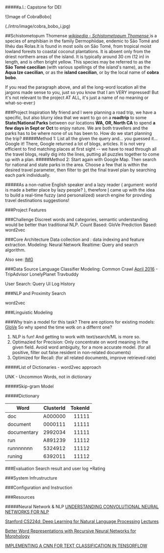 #####a.l.: Capstone for DEI

![Image of CobraBobo]

(./intro/image/cobra_bobo_i.jpg)


##Schistometopum Thomense 
_[wikipedia - Schistometopum Thomense ](https://en.wikipedia.org/wiki/Schistometopum_thomense)_
is a species of amphibian in the family Dermophiidae, endemic to São Tomé and Ilhéu das Rolas.It is found in most soils on São Tomé, from tropical moist lowland forests to coastal coconut plantations. It is absent only from the driest northern areas of the island. It is typically around 30 cm (12 in) in length, and is often bright yellow. This species may be referred to as the **São Tomé caecilian** (with various spellings of the island's name), as the **Aqua Ize caecilian**, or as the **island caecilian**, or by the local name of **cobra bobo**.

If you read the paragraph above, and all the long-word location all the jargons made sense to you, just so you know that I am VERY impressed! But it's not relevant to the project AT ALL, it's just a name of no meaning or what-so-ever:)

###Project Inspiration
My friend and I were planning a road trip, we have a specific, but also blurry idea that we want to go on a **roadtrip** to some **State/National Parks** between our locations **WA, OR, North CA** to spend **a few days in Sept or Oct** to enjoy nature. We are both travellers and the parks has to be where none of us has been to. How do we start planning the trip?
#####Method 1: 
List all the given the query and... you guessed it... Google it! There, Google returned a lot of blogs, articles. It is not very efficient to find matching places at first sight -- we have to read through all the travel blogs, really dig into the lines, putting all puzzles together to come up with a plan.
#####Method 2:
Start again with Google Map. Then search for national and state parks in the area. Choose a few that is within the desired travel parameter, then filter to get the final travel plan by searching each park individually. 

#####As a non-native English speaker and a lazy reader ( argument: world is made a better place by lazy people? ), therefore [I](http://azzurolilc.github.io/) came up with the idea to build a real-time fuzzy (and personalized) search engine for providing travel destinations suggestions!

###Project Features

###Challenge
Discreet words and categories, semantic understanding would be better than traditional NLP.
Count Based: GloVe
Prediction Based: word2vec



###Core Architecture
Data collection and : data indexing and feature extraction.
Modeling: Neural Network
Realtime: Query and search algorithm.

Also see: [IMG](https://sketchboard.me/nzWpMwOjWTrD)

###Data Source
Language Classifier Modeling:
	Common Crawl [April 2016](http://commoncrawl.org/2016/05/april-2016-crawl-archive-now-available/) - 
	TripAdvisor
	LonelyPlanet
	Travbuddy

User Search:
	Query
	UI Log
	History

###NLP and Proximity Search
<!-- OpenNLP, Solr?(Lucene?) query parser? -->
word2vec

###Linguistic Modeling

###Why train a model for this task?
There are options for existing models: [GloVe](http://nlp.stanford.edu/projects/glove/)
So why spend the time wotk on a differnt one?
1. NLP is fun! And getting to work with text/search/ML is more so.
2. Optimazied for Precision: Only concentrate on word meaning in the given field. Avoid word ambiguity, for a more accurate model. (for all positive, filter out false resident in non-related documents)
3. Optimized for Recall: (for all related documents, improve retrieved rate)

#####List of Dictionaries - word2vec approach

UNK - Uncommon Words, not in dictionary

#####Skip-gram Model


#####Dictionary 

| Word          | ClusterId    | TokenId|
| ------------- |:------------:| ------:|
| doc	        | A000000	   | 11111  |
| document      | 0000111      | 11111  |
| documentary   | 2992034      | 11111  |
| run           | A891239      | 11112  |
| runnnnnnn     | 5324912      | 11112  |
| runing        | 6392011      | 11112  |


###Evaluation
Search result and user log
*Rating

###System Infrustructure

###Configuration and Instruction

###Resources

#####Neural Network & NLP
[UNDERSTANDING CONVOLUTIONAL NEURAL NETWORKS FOR NLP](http://www.wildml.com/2015/11/understanding-convolutional-neural-networks-for-nlp/)

[Stanford CS224d: Deep Learning for Natural Language Processing](http://cs224d.stanford.edu/syllabus.html)
[Lectures](https://www.youtube.com/playlist?list=PLmImxx8Char9Ig0ZHSyTqGsdhb9weEGam)

[Better Word Representations with Recursive Neural Networks for Morphology](http://nlp.stanford.edu/~lmthang/data/papers/conll13_morpho.pdf)

[IMPLEMENTING A CNN FOR TEXT CLASSIFICATION IN TENSORFLOW](http://www.wildml.com/2015/12/implementing-a-cnn-for-text-classification-in-tensorflow/)













